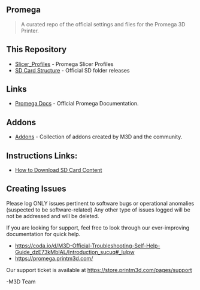 
## Promega

> A curated repo of the official settings and files for the Promega 3D Printer.

## This Repository

* [Slicer_Profiles](https://github.com/PrintM3D/Promega/tree/devel/Slicer_Profiles) - Promega Slicer Profiles
* [SD Card Structure](https://github.com/PrintM3D/Promega/tree/devel/SD%20Card%20Structure) - Official SD folder releases

## Links
* [Promega Docs](http://promega.printm3d.com) - Official Promega Documentation. 

## Addons
* [Addons](https://github.com/PrintM3D/Promega/tree/devel/addons) - Collection of addons created by M3D and the community.

## Instructions Links:
* [How to Download SD Card Content](https://promega.printm3d.com/getting-started/updating-sd-card-structure)

## Creating Issues 
Please log ONLY issues pertinent to software bugs or operational anomalies (suspected to be software-related)
Any other type of issues logged will be not be addressed and will be deleted.

If you are looking for support, feel free to look through our ever-improving documentation for quick help. 

- https://coda.io/d/M3D-Official-Troubleshooting-Self-Help-Guide_dzE73kMbIAL/Introduction_sucuq#_lulpw
- https://promega.printm3d.com/

Our support ticket is available at https://store.printm3d.com/pages/support 

-M3D Team
